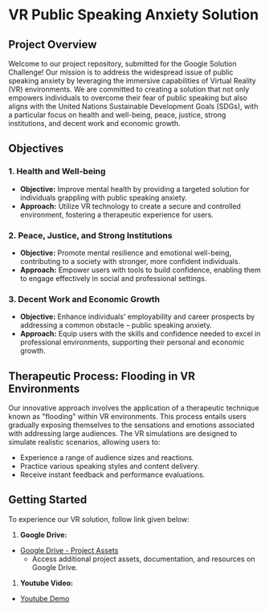 # VR Public Speaking Anxiety Solution

## Project Overview

Welcome to our project repository, submitted for the Google Solution Challenge! Our mission is to address the widespread issue of public speaking anxiety by leveraging the immersive capabilities of Virtual Reality (VR) environments. We are committed to creating a solution that not only empowers individuals to overcome their fear of public speaking but also aligns with the United Nations Sustainable Development Goals (SDGs), with a particular focus on health and well-being, peace, justice, strong institutions, and decent work and economic growth.

## Objectives

### 1. Health and Well-being
- **Objective:** Improve mental health by providing a targeted solution for individuals grappling with public speaking anxiety.
- **Approach:** Utilize VR technology to create a secure and controlled environment, fostering a therapeutic experience for users.

### 2. Peace, Justice, and Strong Institutions
- **Objective:** Promote mental resilience and emotional well-being, contributing to a society with stronger, more confident individuals.
- **Approach:** Empower users with tools to build confidence, enabling them to engage effectively in social and professional settings.

### 3. Decent Work and Economic Growth
- **Objective:** Enhance individuals' employability and career prospects by addressing a common obstacle – public speaking anxiety.
- **Approach:** Equip users with the skills and confidence needed to excel in professional environments, supporting their personal and economic growth.

## Therapeutic Process: Flooding in VR Environments

Our innovative approach involves the application of a therapeutic technique known as "flooding" within VR environments. This process entails users gradually exposing themselves to the sensations and emotions associated with addressing large audiences. The VR simulations are designed to simulate realistic scenarios, allowing users to:

- Experience a range of audience sizes and reactions.
- Practice various speaking styles and content delivery.
- Receive instant feedback and performance evaluations.

## Getting Started

To experience our VR solution, follow link given below:

1. **Google Drive:**
  - [Google Drive - Project Assets](https://drive.google.com/drive/folders/1Zlq_R9w8ZKKjqQdQJDKB_vOTRGRxV0EL?usp=sharing)
    - Access additional project assets, documentation, and resources on Google Drive.

1. **Youtube Video:**
  - [Youtube Demo](https://youtu.be/0k-F5IkO6mg)
   
